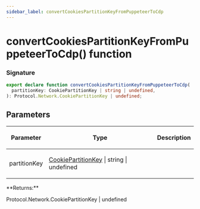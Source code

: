 ```yaml
---
sidebar_label: convertCookiesPartitionKeyFromPuppeteerToCdp
---
```


# convertCookiesPartitionKeyFromPuppeteerToCdp() function

### Signature

```typescript
export declare function convertCookiesPartitionKeyFromPuppeteerToCdp(
  partitionKey: CookiePartitionKey | string | undefined,
): Protocol.Network.CookiePartitionKey | undefined;
```

## Parameters

<table><thead><tr><th>

Parameter

</th><th>

Type

</th><th>

Description

</th></tr></thead>
<tbody><tr><td>

partitionKey

</td><td>

[CookiePartitionKey](./puppeteer.cookiepartitionkey.md) \| string \| undefined

</td><td>

</td></tr>
</tbody></table>
**Returns:**

Protocol.Network.CookiePartitionKey \| undefined
